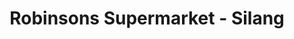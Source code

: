 ---
title: "Robinsons Supermarket - Silang"
url: /silang/robinsons-supermarket-silang/
shop: Supermarkt
---